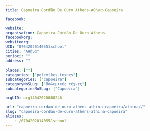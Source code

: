 ```yaml
---
title: Capoeira Cordão De Ouro Athens-Αθήνα-Capoeira

facebook:

website:
organisation: Capoeira Cordão De Ouro Athens
facebookorg:
websiteorg:
UID: "07042020140551school"
cities: "Αθήνα"
perioxi: ""
address: ""

places: [""]
categories: ["polemikes-texnes"]
subcategories: ["capoeira"]
categoryNoSLug: ["Πολεμικές τέχνες"]
subcategoriesNoSLug: ["Capoeira"]

orgUID: org14042020000246

url: "capoeira-cordao-de-ouro-athens-athina-capoeira/athina//"
slug: "capoeira-cordao-de-ouro-athens-athina-capoeira"
aliases:
    - /07042020140551school
---
```






